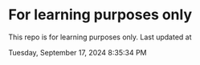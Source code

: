 # For learning purposes only
This repo is for learning purposes only.
Last updated at

Tuesday, September 17, 2024 8:35:34 PM

